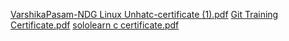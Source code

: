 [VarshikaPasam-NDG Linux Unhatc-certificate (1).pdf](https://github.com/Varshikapasam/assignment1/files/8409930/VarshikaPasam-NDG.Linux.Unhatc-certificate.1.pdf)
[Git Training Certificate.pdf](https://github.com/Varshikapasam/assignment1/files/8409932/Git.Training.Certificate.pdf)
[sololearn c certificate.pdf](https://github.com/Varshikapasam/assignment1/files/8409935/sololearn.c.certificate.pdf)

